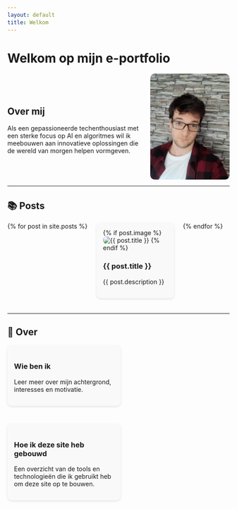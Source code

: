 ```yaml
---
layout: default
title: Welkom
---
```


# Welkom op mijn e-portfolio

<div style="display: flex; align-items: center; justify-content: space-between; gap: 20px; flex-wrap: wrap;">
  <div style="flex: 1 1 300px;">
    <h2>Over mij</h2>
    <p>Als een gepassioneerde techenthousiast met een sterke focus op AI en algoritmes wil ik meebouwen aan innovatieve oplossingen die de wereld van morgen helpen vormgeven.</p>
  </div>
  <img src="assets/img/20230913_124810.jpg" alt="Jensen Caestecker" style="width: 180px; border-radius: 10px;">
</div>

---

## 📚 Posts

<div style="display: flex; flex-wrap: wrap; gap: 20px; justify-content: flex-start;">
  {% for post in site.posts %}
  <div style="flex: 0 1 calc(33% - 20px); background: #f9f9f9; padding: 15px; margin-bottom: 20px; border-radius: 10px; box-shadow: 0 2px 5px rgba(0,0,0,0.1);">
    <a href="{{ post.url | relative_url }}" style="text-decoration: none; color: inherit;">
      {% if post.image %}
        <img src="{{ post.image }}" alt="{{ post.title }}" style="width: 100%; border-radius: 8px;"/>
      {% endif %}
      <h3>{{ post.title }}</h3>
      <p>{{ post.description }}</p>
    </a>
  </div>
  {% endfor %}
</div>

---

## 📄 Over

<div style="display: flex; flex-wrap: wrap; gap: 20px;">
  <div style="flex: 0 1 45%; background: #f9f9f9; padding: 15px; border-radius: 10px; box-shadow: 0 2px 5px rgba(0,0,0,0.1); margin-bottom: 20px;">
    <a href="{{ '/about/' | relative_url }}" style="text-decoration: none; color: inherit;">
      <h3>Wie ben ik</h3>
      <p>Leer meer over mijn achtergrond, interesses en motivatie.</p>
    </a>
  </div>

  <div style="flex: 0 1 45%; background: #f9f9f9; padding: 15px; border-radius: 10px; box-shadow: 0 2px 5px rgba(0,0,0,0.1); margin-bottom: 20px;">
    <a href="{{ '/how-i-built-this/' | relative_url }}" style="text-decoration: none; color: inherit;">
      <h3>Hoe ik deze site heb gebouwd</h3>
      <p>Een overzicht van de tools en technologieën die ik gebruikt heb om deze site op te bouwen.</p>
    </a>
  </div>
</div>

